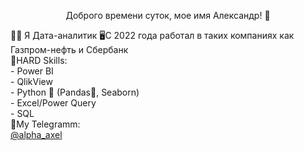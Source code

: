 <p align="center">Доброго времени суток, мое имя Александр! 👋</p>
👨‍💻 Я Дата-аналитик
🖥️С 2022 года работал в таких компаниях как Газпром-нефть и Сбербанк <br>
💪HARD Skills: <br>
- Power BI <br>
- QlikView <br>
- Python 🐍 (Pandas🐼, Seaborn) <br>
- Excel/Power Query <br>
- SQL <br>
📱My Telegramm: <br>
<a href="[URL](https://t.me/alpha_axel)https://t.me/alpha_axel">@alpha_axel</a>
